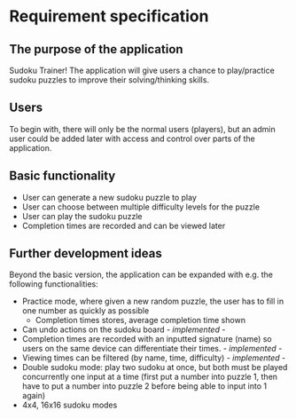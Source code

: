 # Requirement specification

## The purpose of the application

Sudoku Trainer! The application will give users a chance to play/practice sudoku puzzles to improve their solving/thinking skills. 

## Users

To begin with, there will only be the normal users (players), but an admin user could be added later with access and control over parts of the application. 

## Basic functionality

- User can generate a new sudoku puzzle to play
- User can choose between multiple difficulty levels for the puzzle
- User can play the sudoku puzzle
- Completion times are recorded and can be viewed later

## Further development ideas

Beyond the basic version, the application can be expanded with e.g. the following functionalities:

- Practice mode, where given a new random puzzle, the user has to fill in one number as quickly as possible
  - Completion times stores, average completion time shown
- Can undo actions on the sudoku board - *implemented* -
- Completion times are recorded with an inputted signature (name) so users on the same device can differentiate their times. - *implemented* -
- Viewing times can be filtered (by name, time, difficulty) - *implemented* -
- Double sudoku mode: play two sudoku at once, but both must be played concurrently one input at a time (first put a number into puzzle 1, then have to put a number into puzzle 2 before being able to input into 1 again)
- 4x4, 16x16 sudoku modes
